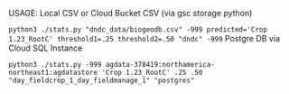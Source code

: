 
USAGE: 
Local CSV or Cloud Bucket CSV (via gsc storage python)

`python3 ./stats.py "dndc_data/biogeodb.csv" -999 predicted='Crop 1.23_RootC' threshold1=.25 threshold2=.50 "dndc" -999`
Postgre DB via Cloud SQL Instance

`python3 ./stats.py -999 agdata-378419:northamerica-northeast1:agdatastore 'Crop 1.23_RootC' .25 .50 "day_fieldcrop_1_day_fieldmanage_1" "postgres"`
